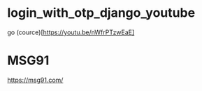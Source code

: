 # login_with_otp_django_youtube

go (cource)[https://youtu.be/nWfrPTzwEaE]

# MSG91
https://msg91.com/
